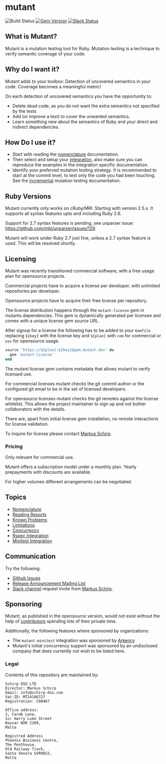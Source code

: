 mutant
======

![Build Status](https://github.com/mbj/mutant/workflows/CI/badge.svg)
[![Gem Version](https://img.shields.io/gem/v/mutant.svg)](https://rubygems.org/gems/mutant)
[![Slack Status](https://mutation-testing-slack.herokuapp.com/badge.svg)](https://mutation-testing.slack.com/messages/mutant)

## What is Mutant?

Mutant is a mutation testing tool for Ruby. Mutation testing is a technique to verify semantic coverage of your code.

## Why do I want it?

Mutant adds to your toolbox: Detection of uncovered semantics in your code.
Coverage becomes a meaningful metric!

On each detection of uncovered semantics you have the opportunity to:

* Delete dead code, as you do not want the extra semantics not specified by the tests
* Add (or improve a test) to cover the unwanted semantics.
* Learn something new about the semantics of Ruby and your direct and indirect dependencies.

## How Do I use it?

* Start with reading the [nomenclature](/docs/nomenclature.md) documentation.
* Then select and setup your [integration](/docs/nomenclature.md#integration), also make sure
  you can reproduce the examples in the integration specific documentation.
* Identify your preferred mutation testing strategy. It is recommended to start at the commit level,
  to test only the code you had been touching. See the [incremental](#only-mutating-changed-code)
  mutation testing documentation.

## Ruby Versions

Mutant currently only works on cRuby/MRI. Starting with version 2.5.x. It supports all syntax features upto and
including Ruby 2.6.

Support for 2.7 syntax features is pending, see unparser issue: https://github.com/mbj/unparser/issues/129.

Mutant will work under Ruby 2.7 just fine, unless a 2.7 syntax feature is used. This will be resolved shortly.

## Licensing

Mutant was recently transitioned commercial software, with a free usage plan for opensource projects.

Commercial projects have to acquire a license per developer, with unlimited repositories
per developer.

Opensource projects have to acquire their free license per repository.

The license distribution happens through the `mutant-license` gem in mutants dependencies.
This gem is dynamically generated per licensee and comes with a unique license gem source
URL.

After signup for a license the following has to be added to your `Gemfile` replacing `${key}`
with the license key and `${plan}` with `com` for commercial or `oss` for opensource usage.

```ruby
source 'https://${plan}:${key}@gem.mutant.dev' do
  gem 'mutant-license'
end
```

The mutant license gem contains metadata that allows mutant to verify licensed use.

For commercial licenses mutant checks the git commit author or the configured git email
to be in the set of licensed developers.

For opensource licenses mutant checks the git remotes against the license whitelist.
This allows the project maintainer to sign up and not bother collaborators with the details.

There are, apart from initial license gem installation, no remote interactions for
license validation.

To inquire for license please contact [Markus Schirp](mailto:mbj@schirp-dso.com?subject=Mutant%20License).

### Pricing

Only relevant for commercial use.

Mutant offers a subscription model under a monthly plan.
Yearly prepayments with discounts are available.

For higher volumes different arrangements can be negotiated.

## Topics

* [Nomenclature](/docs/nomenclature.md)
* [Reading Reports](/docs/reading-reports.md)
* [Known Problems](/docs/known-problems.md)
* [Limitations](/docs/limitations.md)
* [Concurrency](/docs/concurrency.md)
* [Rspec Integration](/docs/mutant-rspec.md)
* [Minitest Integration](/docs/mutant-minitest.md)

## Communication

Try the following:

* [Github Issues](https://github.com/mbj/mutant/issues)
* [Release Announcement Mailing List](https://announce.mutant.dev/signup)
* [Slack channel](mutation-testing.slack.com) request invite from [Markus Schirp](mailto:mbj@schirp-dso.com?subject=Mutation%20Testing%20Slack%20Channel%20Invite).

## Sponsoring

Mutant, as published in the opensource version, would not exist without the help
of [contributors](https://github.com/mbj/mutant/graphs/contributors) spending lots
of their private time.

Additionally, the following features where sponsored by organizations:

* The `mutant-minitest` integration was sponsored by [Arkency](https://arkency.com/)
* Mutant's initial concurrency support was sponsored by an undisclosed company that does
  currently not wish to be listed here.

### Legal

Contents of this repository are maintained by:

```
Schirp DSO LTD
Director: Markus Schirp
Email: info@schirp-dso.com
Vat-ID: MT24186727
Registration: C80467

Office address:
2, Carob Lane,
Sir Harry Luke Street
Naxxar NXR 2209,
Malta

Registred Address
Phoenix Business Centre,
The Penthouse,
Old Railway Track,
Santa Venera SVR9022,
Malta
```
